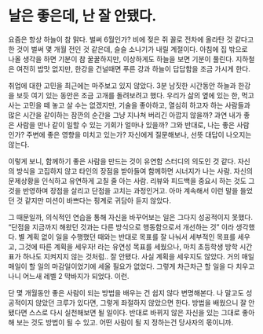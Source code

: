 # 날은 좋은데, 난 잘 안됐다.
요즘은 항상 하늘이 참 맑다. 벌써 6월인가? 비에 젖은 쥐 꼴로 전차에 올라탄 것 같다고 한 것이 벌써 몇 개월 전인 것 같은데, 슬슬 소나기가 내릴 계절이다. 아침에 집 밖으로 나올 생각을 하면 기분이 참 꿀꿀하지만, 이상하게도 하늘을 보면 기분이 풀린다. 지하철은 여전히 밥맛 없지만, 한강을 건널때면 푸른 강과 하늘이 답답함을 조금 가시게 한다. 

취업에 대한 고민을 최근에는 마주보고 있지 않았다. 3분 남짓한 시간동안 하늘과 한강을 보듯 여기 있는 동안은 조금 고개를 돌려보려고 했다. 우리가 삶의 옆에 있는 한, 먹고사는 고민을 떼 놓고 살 수는 없겠지만, 기술을 좋아하고, 열심히 하고자 하는 사람들과 많은 시간을 같이하는 잠깐의 순간을 그냥 지나쳐 버리긴 아깝지 않을까? 과연 내가 좋은 사람을 만나 같이 일할 수 있는 기회가 얼마나 있을까? 그와 반대로, 나는 좋은 사람인가? 주변에 좋은 영향을 미치고 있는가? 자신에게 질문해보나, 선뜻 대답이 나오지는 않는다.

이렇게 보니, 함께하기 좋은 사람을 만드는 것이 유연함 스터디의 의도인 것 같다. 자신의 방식을 고집하지 않고 타인의 장점을 받아들여 함께하면 시너지가 나는 사람. 자신의 문제상황을 인식하고 유연하게 고칠 줄 아는 사람. 리뷰와 피드백을 중요시 하는 것도 그것을 반영하며 장점을 살리고 단점을 고치는 과정인거고. 아마 계속해서 이런 말을 들었던 것 같지만 미션이 바쁘다는 핑계로 귀담아 듣지 않았다.

그 때문일까, 의식적인 연습을 통해 자신을 바꾸어보는 일은 그다지 성공적이지 못했다. “단점을 지금까지 해왔던 것과는 다른 방식으로 행동함으로서 개선하는 것” 이라 생각했다. 별 계획 없이 일을 수행했던 때와는 반대로 목표를 잘 나눠서 세부적인 목표를 세우고, 그것에 따른 계획을 세우자! 라는 유연성 목표를 세웠으나, 마치 초등학생 방학 시간표가 하나도 지켜지지 않는 것처럼.. 잘 안됐다. 사실 계획을 세우지도 않았다. 거의 매일매일이 할 일의 마감일이었기에 세울 필요가 없었다. 그렇게 차근차근 할 일을 다 치우고 나니 어느새 레벨 2 막바지가 되었다. 이런.

단 몇 개월동안 좋은 사람이 되는 방법을 배우는 건 쉽지 않다 변명해본다. 나 말고도 성공적이지 않았던 크루가 있다면, 그렇게 좌절하지 않았으면 한다. 방법을 배웠으니 잘 안됐다면 스스로 다시 실천해보면 될 일이다. 반대로 바뀌지 않은 자신을 있는 그대로 좋아해 보는 것도 방법이 될 수 있고. 어떤 사람이 될 지 정하는건 당사자의 몫이니까. 
